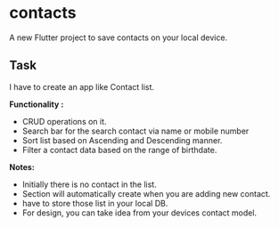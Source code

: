 # contacts

A new Flutter project to save contacts on your local device.

## Task

I have to create an app like Contact list.

**Functionality :**
- CRUD operations on it.
- Search bar for the search contact via name or mobile number
- Sort list based on Ascending and Descending manner.
- Filter a contact data based on the range of birthdate.

**Notes:**
- Initially there is no contact in the list.
- Section will automatically create when you are adding new contact.
- have to store those list in your local DB.
- For design, you can take idea from your devices contact model.
